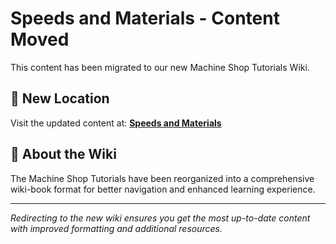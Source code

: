 # Speeds and Materials - Content Moved

This content has been migrated to our new Machine Shop Tutorials Wiki.

## 📍 New Location

Visit the updated content at:
**[Speeds and Materials](https://jonilsson.github.io/machine-shop-tutorials/band_saw/speeds_and_materials/)**

## 🔧 About the Wiki

The Machine Shop Tutorials have been reorganized into a comprehensive
wiki-book format for better navigation and enhanced learning experience.

---

*Redirecting to the new wiki ensures you get the most up-to-date content
with improved formatting and additional resources.*
